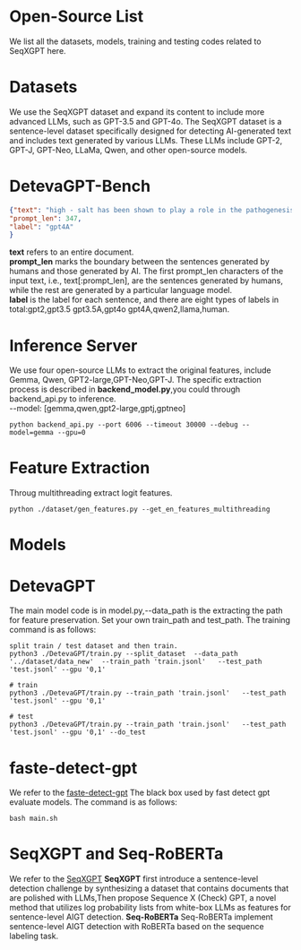 # Open-Source List
We list all the datasets, models, training and testing codes related to SeqXGPT here.
# Datasets
We use the SeqXGPT dataset and expand its content to include more advanced LLMs, such as GPT-3.5 and GPT-4o. The SeqXGPT dataset is a sentence-level dataset specifically designed for detecting AI-generated text and includes text generated by various LLMs. These LLMs include GPT-2, GPT-J, GPT-Neo, LLaMa, Qwen, and other open-source models.
# DetevaGPT-Bench
```json
{"text": "high - salt has been shown to play a role in the pathogenesis of autoimmune disease . in this study , we investigated the effect of high - salt on the production of inflammatory mediators by arpe-19 cells and the possible mechanisms involved . arpe-19 cells were cultured with lps in dmem to which extra nacl had been added ( 20  mm and 40  mm ) .  High salt intake has been linked to the development of autoimmune diseases. In our study, we explored how high salt levels affect the production of inflammatory mediators in ARPE-19 cells and delved into the possible underlying mechanisms. We cultured ARPE-19 cells with LPS in DMEM, adding extra NaCl at concentrations of 20 mM and 40 mM.\n\nThe cells were incubated for 24 hours, after which we collected the supernatants and used ELISA to detect inflammatory cytokines. We also performed an MTT assay to check cell viability, ensuring that any observed effects weren't due to cytotoxicity.\n\nOur findings indicated that higher salt conditions significantly boosted the production of pro-inflammatory cytokines like IL-6 and TNF-\u03b1 in a dose-dependent manner. Additionally, we noticed an upregulation in the NF-\u03baB signaling pathway, suggesting it may play a role in the inflammatory response triggered by high salt.\n\nTo understand the mechanisms further, we conducted a Western blot analysis to observe the expression levels of key proteins in the NF-\u03baB pathway. We discovered that high salt conditions caused increased phosphorylation of I\u03baB\u03b1, indicating activation of NF-\u03baB.\n\nIn conclusion, our study suggests that high salt levels can heighten inflammatory responses in ARPE-19 cells through the activation of the NF-\u03baB signaling pathway. These insights shed light on how a high salt diet might contribute to the development of autoimmune diseases.",  
"prompt_len": 347,  
"label": "gpt4A"  
}
```
**text** refers to an entire document.  
**prompt_len** marks the boundary between the sentences generated by humans and those generated by AI. The first prompt_len characters of the input text, i.e., text[:prompt_len], are the sentences generated by humans, while the rest are generated by a particular language model.  
**label** is the label for each sentence, and there are eight types of labels in total:gpt2,gpt3.5 gpt3.5A,gpt4o gpt4A,qwen2,llama,human.  

# Inference Server
We use four open-source LLMs to extract the original features, include Gemma, Qwen, GPT2-large,GPT-Neo,GPT-J. The specific extraction process is described in **backend_model.py**,you could through backend_api.py to inference.  
--model: [gemma,qwen,gpt2-large,gptj,gptneo]
```plaintext
python backend_api.py --port 6006 --timeout 30000 --debug --model=gemma --gpu=0
```
# Feature Extraction 
Throug multithreading extract logit features.
```plaintext
python ./dataset/gen_features.py --get_en_features_multithreading
```
# Models
# DetevaGPT
The main model code is in model.py,--data_path is the extracting the path for feature preservation. Set your own train_path and test_path. The training command is as follows:
```plaintext
split train / test dataset and then train.
python3 ./DetevaGPT/train.py --split_dataset  --data_path '../dataset/data_new'  --train_path 'train.jsonl'   --test_path 'test.jsonl' --gpu '0,1'

# train
python3 ./DetevaGPT/train.py --train_path 'train.jsonl'   --test_path 'test.jsonl' --gpu '0,1'

# test
python3 ./DetevaGPT/train.py --train_path 'train.jsonl'   --test_path 'test.jsonl' --gpu '0,1' --do_test
```
# faste-detect-gpt
We refer to the [faste-detect-gpt](https://github.com/baoguangsheng/fast-detect-gpt) The black box used by fast detect gpt evaluate models.
The command is as follows:
```plaintext
bash main.sh
```
# SeqXGPT and Seq-RoBERTa
We refer to the [SeqXGPT](https://github.com/Jihuai-wpy/SeqXGPT) 
**SeqXGPT** first introduce a sentence-level detection challenge by synthesizing a dataset that contains documents that are polished with LLMs,Then  propose Sequence X (Check) GPT, a novel method that utilizes log probability lists from white-box LLMs as features for sentence-level AIGT detection.
**Seq-RoBERTa** Seq-RoBERTa implement sentence-level AIGT detection with RoBERTa based on the sequence labeling task. 


